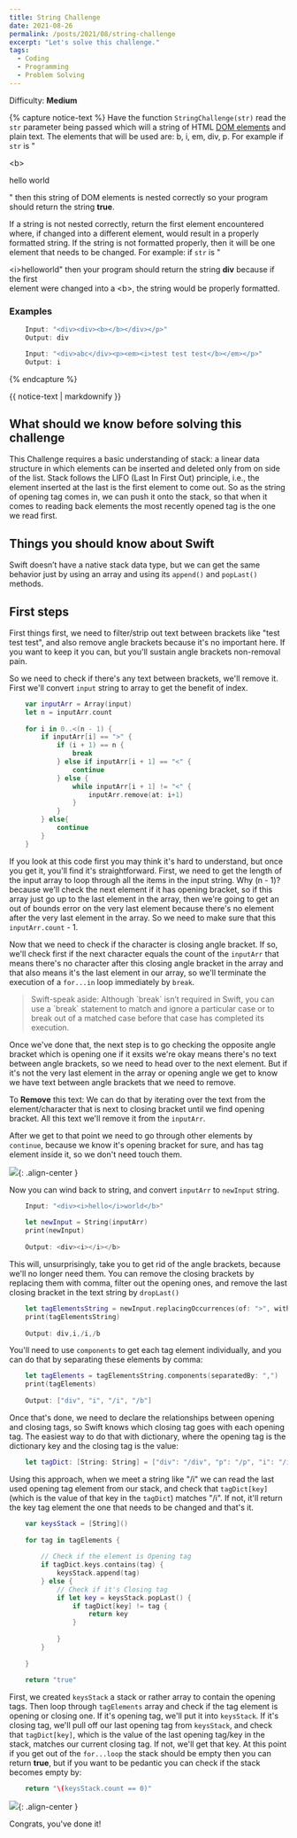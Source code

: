```yaml
---
title: String Challenge
date: 2021-08-26
permalink: /posts/2021/08/string-challenge
excerpt: "Let's solve this challenge."
tags:
  - Coding
  - Programming
  - Problem Solving
---
```


Difficulty: **Medium**

{% capture notice-text %}
Have the function `StringChallenge(str)` read the `str` parameter being passed which will a string of HTML [DOM elements](https://www.w3schools.com/jsref/dom_obj_all.asp) and plain text. The elements that will be used are: b, i, em, div, p. For example if `str` is "<div>\<b><p>hello world</p></b></div>" then this string of DOM elements is nested correctly so your program should return the string **true**.

If a string is not nested correctly, return the first element encountered where, if changed into a different element, would result in a properly formatted string. If the string is not formatted properly, then it will be one element that needs to be changed. For example: if `str` is "<div>\<i>hello</i>world</b>" then  your program should return the string <b>div</b> because if the first <div> element were changed into a \<b>, the string would be properly formatted.

### Examples

```swift
    Input: "<div><div><b></b></div></p>"
    Output: div
```
``` swift
    Input: "<div>abc</div><p><em><i>test test test</b></em></p>"
    Output: i
```

{% endcapture %}

<div class="notice--danger">

{{ notice-text \| markdownify }}

</div>

## What should we know before solving this challenge

This Challenge requires a basic understanding of stack:  a linear data structure in which elements can be inserted and deleted only from on side of the list. Stack follows the LIFO (Last In First Out) principle, i.e., the element inserted at the last is the first element to come out. So as the string of opening tag comes in, we can push it onto the stack, so that when it comes to reading back elements the most recently opened tag is the one we read first.

## Things you should know about Swift

Swift doesn’t have a native stack data type, but we can get the same behavior just by using an
array and using its `append()` and `popLast()` methods.

## First steps

First things first, we need to filter/strip out text between brackets like "test test test", and also remove angle brackets because it's no important here. If you want to keep it you can, but you'll sustain angle brackets non-removal pain.

So we need to check if there's any text between brackets, we'll remove it. First we'll convert `input` string to array to get the benefit of index.

```swift
    var inputArr = Array(input)
    let n = inputArr.count
    
    for i in 0..<(n - 1) {
        if inputArr[i] == ">" {
            if (i + 1) == n {
                break
            } else if inputArr[i + 1] == "<" {
                continue
            } else {
                while inputArr[i + 1] != "<" {
                    inputArr.remove(at: i+1)
                }
            }
        } else{
            continue
        }
    }
```

If you look at this code first you may think it's hard to understand, but once you get it, you'll find it's straightforward. First, we need to get the length of the input array to loop through all the items in the input string. Why (n - 1)? because we'll check the next element if it has opening bracket, so if this array just go up to the last element in the array, then we're going to get an out of bounds error on the very last element because there's no element after the very last element in the array. So we need to make sure that this `inputArr.count` - 1.

Now that we need to check if the character is closing angle bracket. If so, we'll check first if the next character equals the count of the `inputArr` that means there's no character after this closing angle bracket in the array and that also means it's the last element in our array, so we'll terminate the execution of a `for...in` loop immediately by `break`.

<blockquote>
Swift-speak aside: Although `break` isn’t required in Swift, you can use a `break` statement to match and ignore a particular case or to break out of a matched case before that case has completed its execution.
</blockquote>

Once we've done that, the next step is to go checking the opposite angle bracket which is opening one if it exsits we're okay means there's no text between angle brackets, so we need to head over to the next element. But if it's not the very last element in the array or opening angle we get to know we have text between angle brackets that we need to remove.

To **Remove** this text: We can do that by iterating over the text from the element/character that is next to closing bracket until we find opening bracket. All this text we'll remove it from the `inputArr`.

After we get to that point we need to go through other elements by `continue`, because we know it's opening bracket for sure, and has tag element inside it, so we don't need touch them.

![](https://i0.wp.com/media1.giphy.com/media/LPn77YyDIqfhm/giphy.gif){: .align-center }

Now you can wind back to string, and convert `inputArr` to `newInput` string.

```swift
    Input: "<div><i>hello</i>world</b>"
    
    let newInput = String(inputArr)
    print(newInput)
    
    Output: <div><i></i></b>
```
    
This will, unsurprisingly, take you to get rid of the angle brackets, because we'll no longer need them. You can remove the closing brackets by replacing them with comma, filter out the opening ones, and remove the last closing bracket in the text string by `dropLast()`

```swift
    let tagElementsString = newInput.replacingOccurrences(of: ">", with: ",").filter{$0 != "<"}.dropLast()
    print(tagElementsString)
    
    Output: div,i,/i,/b
```

You'll need to use `components` to get each tag element individually, and you can do that by separating these elements by comma:

```swift
    let tagElements = tagElementsString.components(separatedBy: ",")
    print(tagElements)
    
    Output: ["div", "i", "/i", "/b"]
```

Once that's done, we need to declare the relationships between opening and closing tags, so Swift knows which closing tag goes with each opening tag. The easiest way to do that with dictionary, where the opening tag is the dictionary key and the closing tag is the value:

```swift
    let tagDict: [String: String] = ["div": "/div", "p": "/p", "i": "/i", "em": "/em", "b": "/b"]
```

Using this approach, when we meet a string like "/i" we can read the last used opening tag element from our stack, and check that `tagDict[key]`(which is the value of that key in the `tagDict`) matches "/i". If not, it'll return the key tag element the one that needs to be changed and that's it.

```swift
    var keysStack = [String]()
    
    for tag in tagElements {
    
        // Check if the element is Opening tag
        if tagDict.keys.contains(tag) {
            keysStack.append(tag)
        } else {
            // Check if it's Closing tag
            if let key = keysStack.popLast() {
                if tagDict[key] != tag {
                    return key
                }
                
            }
        }
        
    }
    
    return "true"
```

First, we created `keysStack` a stack or rather array to contain the opening tags. Then loop through `tagElements` array and check if the tag element is opening or closing one. If it's opening tag, we'll put it into `keysStack`. If it's closing tag, we'll pull off our last opening tag from `keysStack`, and check that `tagDict[key]`, which is the value of the last opening tag/key in the stack, matches our current closing tag. If not, we'll get that key. At this point if you get out of the `for...loop` the stack should be empty then you can  return **true**, but if you want to be pedantic you can check if the stack becomes empty by:

```swift
    return "\(keysStack.count == 0)"
```

![](https://i.imgur.com/jkfhYOS.gif){: .align-center }

Congrats, you've done it!
